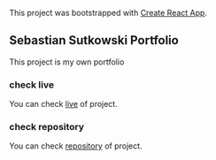 This project was bootstrapped with [Create React App](https://github.com/facebook/create-react-app).

## Sebastian Sutkowski Portfolio

This project is my own portfolio

### check live

You can check [live](https://sebo9611.github.io/portfolio/) of project.

### check repository

You can check [repository](https://github.com/sebo9611/portfolio) of project.
